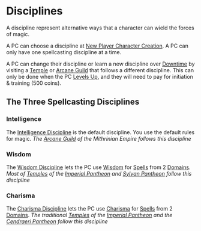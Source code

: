 # Disciplines

A discipline represent alternative ways that a character can wield the forces of magic.

A PC can choose a discipline at [New Player Character Creation](../../../Character%20Creation/New%20Player%20Character%20Creation.md). A PC can only have one spellcasting discipline at a time.

A PC can change their discipline or learn a new discipline over [Downtime](../../../Player%20Characters/Derived%20Statistics/Level.md#Downtime) by visiting a [Temple](../../../Items%20and%20Gear/Economy/Detailed%20Prices/Relevant%20Prices/Holy%20Temple.md) or [Arcane Guild](../../../Items%20and%20Gear/Economy/Detailed%20Prices/Relevant%20Prices/Arcane%20Guild.md) that follows a different discipline. This can only be done when the PC [Levels Up](../../../Player%20Characters/Derived%20Statistics/Level.md#Level%20Up), and they will need to pay for initiation & training (500 coins).

## The Three Spellcasting Disciplines

### Intelligence

The [Intelligence Discipline](Intelligence%20Discipline.md) is the default discipline. You use the default rules for magic.
*The [Arcane Guild](../../../Items%20and%20Gear/Economy/Detailed%20Prices/Relevant%20Prices/Arcane%20Guild.md) of the Mithrinian Empire follows this discipline*

### Wisdom

The [Wisdom Discipline](Wisdom%20Discipline.md) lets the PC use [Wisdom](../../../Player%20Characters/The%20Ability%20Scores/Wisdom.md) for [Spells](../Spells.md) from 2 [Domains](../../Spells/Spell%20Domains/Spell%20Domains.md).
*Most of [Temples](../../../Items%20and%20Gear/Economy/Detailed%20Prices/Relevant%20Prices/Holy%20Temple.md) of the [Imperial Pantheon](../../Deities/Pantheons/Imperial%20Pantheon.md) and [Sylvan Pantheon](../../Deities/Pantheons/Sylvan%20Pantheon.md) follow this discipline*

### Charisma

The [Charisma Discipline](Charisma%20Discipline.md) lets the PC use [Charisma](../../../Player%20Characters/The%20Ability%20Scores/Charisma.md) for [Spells](../Spells.md) from 2 [Domains](../../Spells/Spell%20Domains/Spell%20Domains.md).
*The traditional [Temples](../../../Items%20and%20Gear/Economy/Detailed%20Prices/Relevant%20Prices/Holy%20Temple.md) of the [Imperial Pantheon](../../Deities/Pantheons/Imperial%20Pantheon.md) and the [Cendraeri Pantheon](../../Deities/Pantheons/Cendraeri%20Pantheon.md) follow this discipline*
